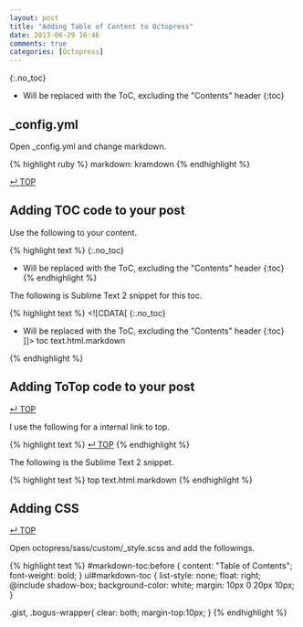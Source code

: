 ```yaml
---
layout: post
title: "Adding Table of Content to Octopress"
date: 2013-06-29 16:46
comments: true
categories: [Octopress]
---
```


<!-- more -->

{:.no_toc}

* Will be replaced with the ToC, excluding the "Contents" header
{:toc}

## _config.yml

Open _config.yml and change markdown.
	
{% highlight ruby %}
markdown: kramdown
{% endhighlight %}


[&#8629; TOP](#markdown-toc)

## Adding TOC code to your post
Use the following to your content.
	
{% highlight text %}
{:.no_toc}

* Will be replaced with the ToC, excluding the "Contents" header
{:toc}
{% endhighlight %}


The following is Sublime Text 2 snippet for this toc.

	
{% highlight text %}
<snippet>
	<content><![CDATA[
{:.no_toc}

* Will be replaced with the ToC, excluding the "Contents" header
{:toc}
]]></content>
	<!-- Optional: Set a tabTrigger to define how to trigger the snippet -->
	<tabTrigger>toc</tabTrigger>
	<!-- Optional: Set a scope to limit where the snippet will trigger -->
	<scope>text.html.markdown</scope>
</snippet>
{% endhighlight %}


## Adding ToTop code to your post
[&#8629; TOP](#markdown-toc)

I use the following for a internal link to top.

	
{% highlight text %}
[&#8629; TOP](#markdown-toc)
{% endhighlight %}


The following is the Sublime Text 2 snippet.
	
{% highlight text %}
<snippet>
	<content><![CDATA[
[&#8629; TOP](#markdown-toc)
]]></content>
	<!-- Optional: Set a tabTrigger to define how to trigger the snippet -->
	<tabTrigger>top</tabTrigger>
	<!-- Optional: Set a scope to limit where the snippet will trigger -->
	<scope>text.html.markdown</scope>
</snippet>
{% endhighlight %}


## Adding CSS
[&#8629; TOP](#markdown-toc)

Open octopress/sass/custom/_style.scss and add the followings.

	
{% highlight text %}
#markdown-toc:before {
  content: "Table of Contents";
  font-weight: bold;
}
ul#markdown-toc {
  list-style: none;
  float: right;
  @include shadow-box;
  background-color: white;
  margin: 10px 0 20px 10px;
}

.gist, .bogus-wrapper{
	clear: both;
	margin-top:10px;
}
{% endhighlight %}


